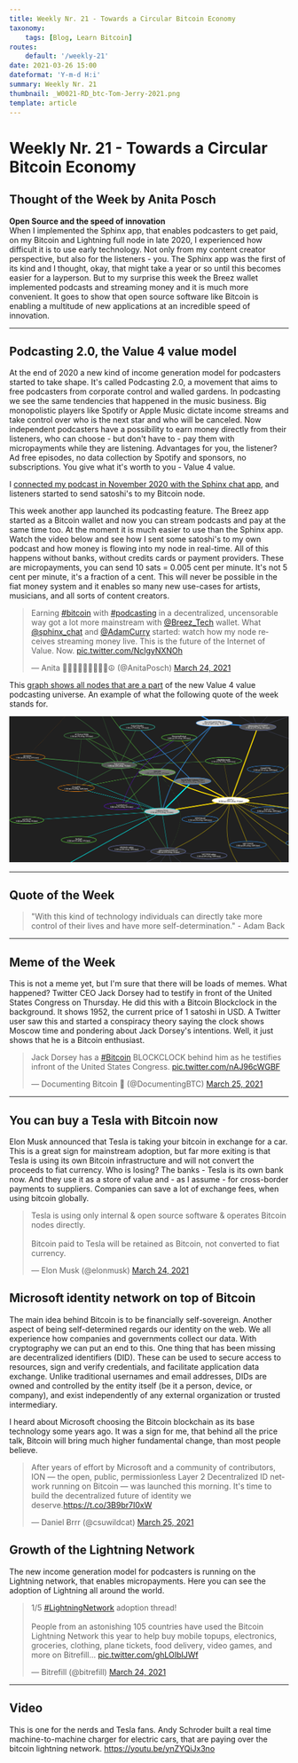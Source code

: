 ```yaml
---
title: Weekly Nr. 21 - Towards a Circular Bitcoin Economy
taxonomy:
    tags: [Blog, Learn Bitcoin]
routes:
    default: '/weekly-21'
date: 2021-03-26 15:00
dateformat: 'Y-m-d H:i'
summary: Weekly Nr. 21
thumbnail: _W0021-RD_btc-Tom-Jerry-2021.png
template: article
---
```


# Weekly Nr. 21 - Towards a Circular Bitcoin Economy

## Thought of the Week by Anita Posch

**Open Source and the speed of innovation**  
When I implemented the Sphinx app, that enables podcasters to get paid, on my Bitcoin and Lightning full node in late 2020, I experienced how difficult it is to use early technology. Not only from my content creator perspective, but also for the listeners - you. The Sphinx app was the first of its kind and I thought, okay, that might take a year or so until this becomes easier for a layperson. But to my surprise this week the Breez wallet implemented podcasts and streaming money and it is much more convenient. It goes to show that open source software like Bitcoin is enabling a multitude of new applications at an incredible speed of innovation.

---
## Podcasting 2.0, the Value 4 value model
At the end of 2020 a new kind of income generation model for podcasters started to take shape. It's called Podcasting 2.0, a movement that aims to free podcasters from corporate control and walled gardens. In podcasting we see the same tendencies that happened in the music business. Big monopolistic players like Spotify or Apple Music dictate income streams and take control over who is the next star and who will be canceled. Now independent podcasters have a possibility to earn money directly from their listeners, who can choose - but don't have to - pay them with micropayments while they are listening. Advantages for you, the listener? Ad free episodes, no data collection by Spotify and sponsors, no subscriptions. You give what it's worth to you - Value 4 value.

I [connected my podcast in November 2020 with the Sphinx chat app](https://anitaposch.com/bitcoin-podcast-enable-streaming-money), and listeners started to send satoshi's to my Bitcoin node. 

This week another app launched its podcasting feature. The Breez app started as a Bitcoin wallet and now you can stream podcasts and pay at the same time too. At the moment it is much easier to use than the Sphinx app. Watch the video below and see how I sent some satoshi's to my own podcast and how money is flowing into my node in real-time. All of this happens without banks, without credits cards or payment providers. These are micropayments, you can send 10 sats = 0.005 cent per minute. It's not 5 cent per minute, it's a fraction of a cent. This will never be possible in the fiat money system and it enables so many new use-cases for artists, musicians, and all sorts of content creators.

<blockquote class="twitter-tweet"><p lang="en" dir="ltr">Earning <a href="https://twitter.com/hashtag/bitcoin?src=hash&amp;ref_src=twsrc%5Etfw">#bitcoin</a> with <a href="https://twitter.com/hashtag/podcasting?src=hash&amp;ref_src=twsrc%5Etfw">#podcasting</a> in a decentralized, uncensorable way got a lot more mainstream with <a href="https://twitter.com/Breez_Tech?ref_src=twsrc%5Etfw">@Breez_Tech</a> wallet. What <a href="https://twitter.com/sphinx_chat?ref_src=twsrc%5Etfw">@sphinx_chat</a> and <a href="https://twitter.com/adamcurry?ref_src=twsrc%5Etfw">@AdamCurry</a> started: watch how my node receives streaming money live. This is the future of the Internet of Value. Now. <a href="https://t.co/NclgyNXNOh">pic.twitter.com/NclgyNXNOh</a></p>&mdash; Anita ✊🏼🔑🏳️‍🌈🏊🏻🚴‍♂️☮️ (@AnitaPosch) <a href="https://twitter.com/AnitaPosch/status/1374652725372321799?ref_src=twsrc%5Etfw">March 24, 2021</a></blockquote> <script async src="https://platform.twitter.com/widgets.js" charset="utf-8"></script>

This [graph shows all nodes that are a part](https://lightningwiki.net/g/?g=podcaster&t=Tag%20podcaster) of the new Value 4 value podcasting universe. An example of what the following quote of the week stands for.

![](_w0021-210325-podcasters-nodes-v4v-small.png)

---
## Quote of the Week

> "With this kind of technology individuals can directly take more control of their lives and have more self-determination." - Adam Back

---
## Meme of the Week
This is not a meme yet, but I'm sure that there will be loads of memes. What happened? Twitter CEO Jack Dorsey had to testify in front of the United States Congress on Thursday. He did this with a Bitcoin Blockclock in the background. It shows 1952, the current price of 1 satoshi in USD. A Twitter user saw this and started a conspiracy theory saying the clock shows Moscow time and pondering about Jack Dorsey's intentions. Well, it just shows that he is a Bitcoin enthusiast.

<blockquote class="twitter-tweet"><p lang="en" dir="ltr">Jack Dorsey has a <a href="https://twitter.com/hashtag/Bitcoin?src=hash&amp;ref_src=twsrc%5Etfw">#Bitcoin</a> BLOCKCLOCK behind him as he testifies infront of the United States Congress. <a href="https://t.co/nAJ96cWGBF">pic.twitter.com/nAJ96cWGBF</a></p>&mdash; Documenting Bitcoin 📄 (@DocumentingBTC) <a href="https://twitter.com/DocumentingBTC/status/1375129546635235329?ref_src=twsrc%5Etfw">March 25, 2021</a></blockquote> <script async src="https://platform.twitter.com/widgets.js" charset="utf-8"></script>

---
## You can buy a Tesla with Bitcoin now
Elon Musk announced that Tesla is taking your bitcoin in exchange for a car. This is a great sign for mainstream adoption, but far more exiting is that Tesla is using its own Bitcoin infrastructure and will not convert the proceeds to fiat currency. Who is losing? The banks - Tesla is its own bank now. And they use it as a store of value and - as I assume - for cross-border payments to suppliers. Companies can save a lot of exchange fees, when using bitcoin globally.

<blockquote class="twitter-tweet"><p lang="en" dir="ltr">Tesla is using only internal &amp; open source software &amp; operates Bitcoin nodes directly.<br><br>Bitcoin paid to Tesla will be retained as Bitcoin, not converted to fiat currency.</p>&mdash; Elon Musk (@elonmusk) <a href="https://twitter.com/elonmusk/status/1374619379929772034?ref_src=twsrc%5Etfw">March 24, 2021</a></blockquote> <script async src="https://platform.twitter.com/widgets.js" charset="utf-8"></script>


## Microsoft identity network on top of Bitcoin
The main idea behind Bitcoin is to be financially self-sovereign. Another aspect of being self-determined regards our identity on the web. We all experience how companies and governments collect our data. With cryptography we can put an end to this. One thing that has been missing are decentralized identifiers (DID). 
These can be used to secure access to resources, sign and verify credentials, and facilitate application data exchange. Unlike traditional usernames and email addresses, DIDs are owned and controlled by the entity itself (be it a person, device, or company), and exist independently of any external organization or trusted intermediary. 

I heard about Microsoft choosing the Bitcoin blockchain as its base technology some years ago. It was a sign for me, that behind all the price talk, Bitcoin will bring much higher fundamental change, than most people believe.

<blockquote class="twitter-tweet"><p lang="en" dir="ltr">After years of effort by Microsoft and a community of contributors, ION — the open, public, permissionless Layer 2 Decentralized ID network running on Bitcoin — was launched this morning. It&#39;s time to build the decentralized future of identity we deserve.<a href="https://t.co/3B9br7I0xW">https://t.co/3B9br7I0xW</a></p>&mdash; Daniel Ƀrrr (@csuwildcat) <a href="https://twitter.com/csuwildcat/status/1375125876736548870?ref_src=twsrc%5Etfw">March 25, 2021</a></blockquote> <script async src="https://platform.twitter.com/widgets.js" charset="utf-8"></script>

## Growth of the Lightning Network
The new income generation model for podcasters is running on the Lightning network, that enables micropayments. Here you can see the adoption of Lightning all around the world.
<blockquote class="twitter-tweet"><p lang="en" dir="ltr">1/5 <a href="https://twitter.com/hashtag/LightningNetwork?src=hash&amp;ref_src=twsrc%5Etfw">#LightningNetwork</a> adoption thread!<br><br>People from an astonishing 105 countries have used the Bitcoin Lightning Network this year to help buy mobile topups, electronics, groceries, clothing, plane tickets, food delivery, video games, and more on Bitrefill... <a href="https://t.co/ghLOIbIJWf">pic.twitter.com/ghLOIbIJWf</a></p>&mdash; Bitrefill (@bitrefill) <a href="https://twitter.com/bitrefill/status/1374711107500249099?ref_src=twsrc%5Etfw">March 24, 2021</a></blockquote> <script async src="https://platform.twitter.com/widgets.js" charset="utf-8"></script>

---
## Video
This is one for the nerds and Tesla fans. Andy Schroder built a real time machine-to-machine charger for electric cars, that are paying over the bitcoin lightning network. 
https://youtu.be/ynZYQiJx3no


